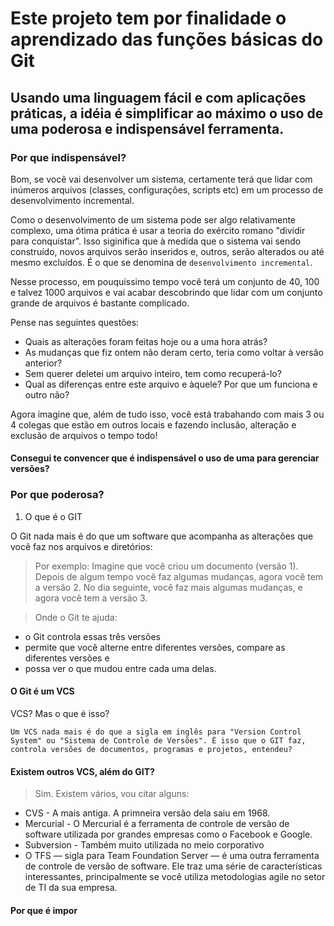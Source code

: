# Este projeto tem por finalidade o aprendizado das funções básicas do Git


## Usando uma linguagem fácil e com aplicações práticas, a idéia é simplificar ao máximo o uso de uma poderosa e indispensável ferramenta.

### Por que indispensável?

Bom, se você vai desenvolver um sistema, certamente terá que lidar com inúmeros arquivos (classes, configurações, scripts etc) em um processo de desenvolvimento incremental. 

Como o desenvolvimento de um sistema pode ser  algo relativamente complexo, uma ótima prática é usar a teoria do exército romano "dividir para conquistar". Isso siginifica que  à medida que o sistema vai sendo construído, novos arquivos serão inseridos e, outros, serão alterados ou até mesmo excluídos. É o que se denomina de `desenvolvimento incremental`. 

Nesse processo, em pouquíssimo tempo você terá um conjunto de 40, 100 e talvez 1000 arquivos e vai acabar descobrindo  que lidar com um conjunto grande de arquivos é bastante complicado. 

Pense nas seguintes questões:

- Quais as alterações foram feitas hoje ou a uma hora atrás?
- As mudanças que fiz ontem não deram certo, teria como voltar à versão anterior?
- Sem querer deletei um arquivo inteiro, tem como recuperá-lo?
- Qual as diferenças entre este  arquivo e àquele? Por que um funciona e outro não?  

Agora imagine que, além de tudo isso, você está trabahando com mais 3 ou 4 colegas que estão em outros locais e fazendo inclusão, alteração e exclusão de arquivos o tempo todo!

#### Consegui te convencer que é indispensável o uso de uma para gerenciar versões?
 

### Por que poderosa?


1. O que é o GIT 


O Git nada mais é do que um software que acompanha as alterações que você faz nos arquivos e diretórios:

> Por exemplo:
Imagine que você criou um documento (versão 1). Depois de algum tempo você faz algumas mudanças,
agora você tem a versão 2. No dia seguinte, você faz mais algumas mudanças, e agora você tem a versão 3.


> Onde o Git te ajuda:
- o Git controla essas três versões
- permite que você alterne entre diferentes versões, compare as diferentes versões e 
- possa ver o que mudou entre cada uma delas.

#### O Git é um VCS

VCS? Mas o que é isso?

`Um VCS nada mais é do que a sigla em inglês para "Version Control System" ou "Sistema de Controle de Versões". É isso que o GIT faz, controla versões de documentos, programas e projetos, entendeu?`

#### Existem outros VCS, além do GIT?

> Sim. Existem vários, vou citar alguns:

- CVS - A mais antiga. A primneira versão dela saiu em 1968.
- Mercurial - O Mercurial é a ferramenta de controle de versão de software utilizada por grandes empresas como o Facebook e Google.
- Subversion - Também muito utilizada no meio corporativo
- O TFS — sigla para Team Foundation Server — é uma outra ferramenta de controle de versão de software. Ele traz uma série de características interessantes, principalmente se você utiliza metodologias agile no setor de TI da sua empresa.

#### Por que é impor




